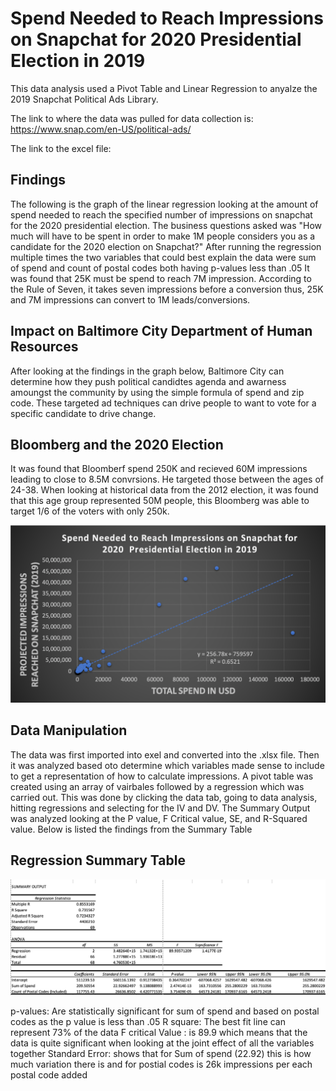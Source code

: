 # Spend Needed to Reach Impressions on Snapchat for 2020  Presidential Election in 2019

This data analysis used a Pivot Table and Linear Regression to anyalze the 2019 Snapchat Political Ads Library. 

The link to where the data was pulled for data collection is: https://www.snap.com/en-US/political-ads/

The link to the excel file: 

## Findings

The following is the graph of the linear regression looking at the amount of spend needed to reach the specified number of impressions on snapchat for the 2020 presidential election. The business questions asked was "How much will have to be spent in order to make 1M people considers you as a candidate for the 2020 election on Snapchat?" After running the regression multiple times the two variables that could best explain the data were sum of spend and count of postal codes both having p-values less than .05 It was found that 25K must be spend to reach 7M impression. According to the Rule of Seven, it takes seven impressions before a conversion thus, 25K and 7M impressions can convert to 1M leads/conversions. 

## Impact on Baltimore City Department of Human Resources 
After looking at the findings in the graph below, Baltimore City can determine how they push political candidtes agenda and awarness amoungst the community by using the simple formula of spend and zip code. These targeted ad techniques can drive people to want to vote for a specific candidate to drive change. 

## Bloomberg and the 2020 Election
It was found that Bloomberf spend 250K and recieved 60M impressions leading to close to 8.5M convrsions. He targeted those between the ages of 24-38. When looking at historical data from the 2012 election, it was found that this age group represented 50M people, this Bloomberg was able to target 1/6 of the voters with only 250k. 


![](sc_spend.png)

## Data Manipulation 
The data was first imported into exel and converted into the .xlsx file. 
Then it was analyzed based oto determine which variables made sense to include to get a representation of how to calculate impressions.
A pivot table was created using an array of vairbales followed by a regression which was carried out. 
This was done by clicking the data tab, going to data analysis, hitting regressions and selecting for the IV and DV. 
The Summary Output was analyzed looking at the P value, F Critical value, SE, and R-Squared value. 
Below is listed the findings from the Summary Table 

## Regression Summary Table 

![](regression_table.png)

p-values: Are statistically significant for sum of spend and based on postal codes as the p value is less than .05
R square: The best fit line can represent 73% of the data
F critical Value : is 89.9 which means that the data  is quite significant when looking at the joint effect of all the variables together 
Standard Error: shows that for Sum of spend (22.92) this is how much variation there is and for postial codes is 26k impressions per each postal code added
